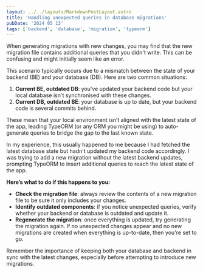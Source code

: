 ```yaml
---
layout: ../../layouts/MarkdownPostLayout.astro
title: 'Handling unexpected queries in database migrations'
pubDate: '2024 05 13'
tags: ['backend', 'database', 'migration', 'typeorm']
---
```


When generating migrations with new changes, you may find that the new migration file contains additional queries that you didn't write. This can be confusing and might initially seem like an error.

This scenario typically occurs due to a mismatch between the state of your backend (BE) and your database (DB). Here are two common situations:

1. **Current BE, outdated DB**: you've updated your backend code but your local database isn't synchronised with these changes.
2. **Current DB, outdated BE**: your database is up to date, but your backend code is several commits behind.

These mean that your local environment isn’t aligned with the latest state of the app, leading TypeORM (or any ORM you might be using) to auto-generate queries to bridge the gap to the last known state.

In my experience, this usually happened to me because I had fetched the latest database state but hadn't updated my backend code accordingly. I was trying to add a new migration without the latest backend updates, prompting TypeORM to insert additional queries to reach the latest state of the app.

**Here’s what to do if this happens to you:**

- **Check the migration file**: always review the contents of a new migration file to be sure it only includes your changes.
- **Identify outdated components**: if you notice unexpected queries, verify whether your backend or database is outdated and update it.
- **Regenerate the migration**: once everything is updated, try generating the migration again. If no unexpected changes appear and no new migrations are created when everything is up-to-date, then you're set to go.

Remember the importance of keeping both your database and backend in sync with the latest changes, especially before attempting to introduce new migrations.
